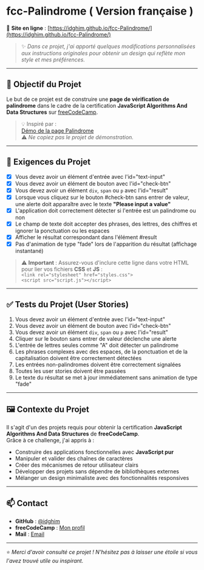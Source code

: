 # fcc-Palindrome ( Version française )

🔗 **Site en ligne** : [https://idghim.github.io/fcc-Palindrome/](https://idghim.github.io/fcc-Palindrome/)

> ✨ *Dans ce projet, j'ai apporté quelques modifications personnalisées aux instructions originales pour obtenir un design qui reflète mon style et mes préférences.*

---

## 🎯 Objectif du Projet

Le but de ce projet est de construire une **page de vérification de palindrome** dans le cadre de la certification **JavaScript Algorithms And Data Structures** sur [freeCodeCamp](https://www.freecodecamp.org/).

> 💡 Inspiré par :  
[Démo de la page Palindrome](https://palindrome-checker.freecodecamp.rocks/)  
⚠️ *Ne copiez pas le projet de démonstration.*

---

## 📌 Exigences du Projet

- [x] Vous devez avoir un élément d'entrée avec l'id="text-input"
- [x] Vous devez avoir un élément de bouton avec l'id="check-btn"
- [x] Vous devez avoir un élément `div`, `span` ou `p` avec l'id="result"
- [x] Lorsque vous cliquez sur le bouton #check-btn sans entrer de valeur, une alerte doit apparaître avec le texte **"Please input a value"**
- [x] L'application doit correctement détecter si l'entrée est un palindrome ou non
- [x] Le champ de texte doit accepter des phrases, des lettres, des chiffres et ignorer la ponctuation ou les espaces
- [x] Afficher le résultat correspondant dans l'élément #result
- [x] Pas d'animation de type "fade" lors de l'apparition du résultat (affichage instantané)

> ⚠️ **Important** : Assurez-vous d'inclure cette ligne dans votre HTML pour lier vos fichiers **CSS** et **JS** :  
> `<link rel="stylesheet" href="styles.css">`  
> `<script src="script.js"></script>`

---

## ✅ Tests du Projet (User Stories)

1. Vous devez avoir un élément d'entrée avec l'id="text-input"
2. Vous devez avoir un élément de bouton avec l'id="check-btn"
3. Vous devez avoir un élément `div`, `span` ou `p` avec l'id="result"
4. Cliquer sur le bouton sans entrer de valeur déclenche une alerte
5. L'entrée de lettres seules comme "A" doit détecter un palindrome
6. Les phrases complexes avec des espaces, de la ponctuation et de la capitalisation doivent être correctement détectées
7. Les entrées non-palindromes doivent être correctement signalées
8. Toutes les user stories doivent être passées
9. Le texte du résultat se met à jour immédiatement sans animation de type "fade"

---

## 🖼️ Contexte du Projet

Il s'agit d'un des projets requis pour obtenir la certification **JavaScript Algorithms And Data Structures** de **freeCodeCamp**.  
Grâce à ce challenge, j'ai appris à :

- Construire des applications fonctionnelles avec **JavaScript pur**
- Manipuler et valider des chaînes de caractères
- Créer des mécanismes de retour utilisateur clairs
- Développer des projets sans dépendre de bibliothèques externes
- Mélanger un design minimaliste avec des fonctionnalités responsives

---

## 📫 Contact

- **GitHub** : [@idghim](https://github.com/idghim)  
- **freeCodeCamp** : [Mon profil](https://www.freecodecamp.org/IchemD)
- **Mail** : [Email](mailto:ichemdghim@gmail.com)

---

⭐ *Merci d'avoir consulté ce projet ! N'hésitez pas à laisser une étoile si vous l'avez trouvé utile ou inspirant.*
